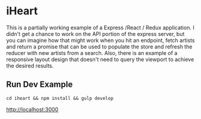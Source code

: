 # iHeart

This is a partially working example of a Express /React / Redux application.  I didn't get a chance to work on the API portion of the express server, but you can imagine how that might work when you hit an endpoint, fetch artists and return a promise that can be used to populate the store and refresh the reducer with new artists from a search.  Also, there is an example of a responsive layout design that doesn't need to query the viewport to achieve the desired results.

## Run Dev Example

`cd iheart && npm install && gulp develop`

[http://localhost:3000](http://localhost:3000)
